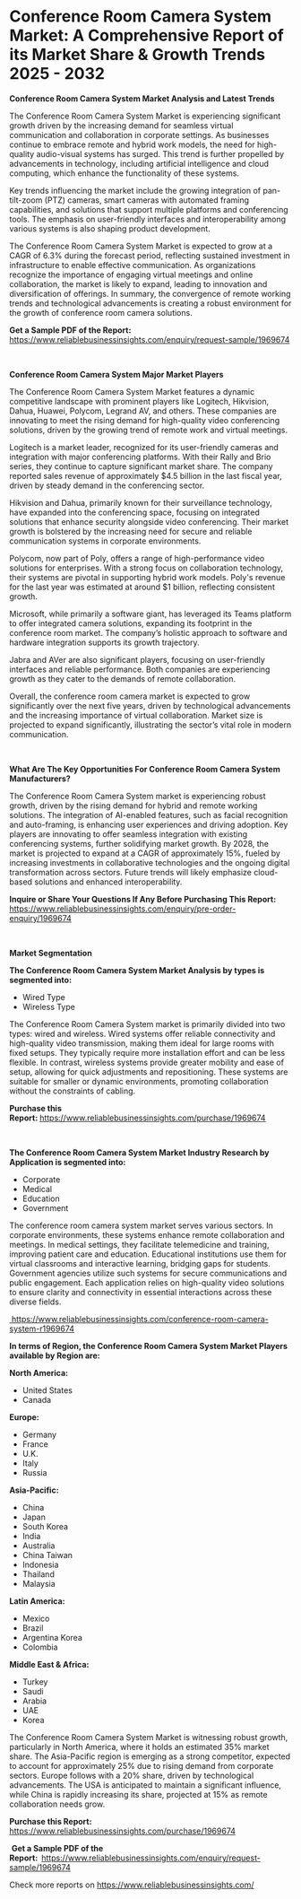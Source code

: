 <p><h1>Conference Room Camera System Market: A Comprehensive Report of its Market Share & Growth Trends 2025 - 2032</h1></p><p><strong>Conference Room Camera System Market Analysis and Latest Trends</strong></p>
<p><p>The Conference Room Camera System Market is experiencing significant growth driven by the increasing demand for seamless virtual communication and collaboration in corporate settings. As businesses continue to embrace remote and hybrid work models, the need for high-quality audio-visual systems has surged. This trend is further propelled by advancements in technology, including artificial intelligence and cloud computing, which enhance the functionality of these systems. </p><p>Key trends influencing the market include the growing integration of pan-tilt-zoom (PTZ) cameras, smart cameras with automated framing capabilities, and solutions that support multiple platforms and conferencing tools. The emphasis on user-friendly interfaces and interoperability among various systems is also shaping product development. </p><p>The Conference Room Camera System Market is expected to grow at a CAGR of 6.3% during the forecast period, reflecting sustained investment in infrastructure to enable effective communication. As organizations recognize the importance of engaging virtual meetings and online collaboration, the market is likely to expand, leading to innovation and diversification of offerings. In summary, the convergence of remote working trends and technological advancements is creating a robust environment for the growth of conference room camera solutions.</p></p>
<p><strong>Get a Sample PDF of the Report:&nbsp;</strong> <a href="https://www.reliablebusinessinsights.com/enquiry/request-sample/1969674?utm_campaign=2924&utm_medium=2&utm_source=Github&utm_content=ia&utm_term=05042025&utm_id=conference-room-camera-system">https://www.reliablebusinessinsights.com/enquiry/request-sample/1969674</a></p>
<p>&nbsp;</p>
<p><strong>Conference Room Camera System Major Market Players</strong></p>
<p><p>The Conference Room Camera System Market features a dynamic competitive landscape with prominent players like Logitech, Hikvision, Dahua, Huawei, Polycom, Legrand AV, and others. These companies are innovating to meet the rising demand for high-quality video conferencing solutions, driven by the growing trend of remote work and virtual meetings.</p><p>Logitech is a market leader, recognized for its user-friendly cameras and integration with major conferencing platforms. With their Rally and Brio series, they continue to capture significant market share. The company reported sales revenue of approximately $4.5 billion in the last fiscal year, driven by steady demand in the conferencing sector.</p><p>Hikvision and Dahua, primarily known for their surveillance technology, have expanded into the conferencing space, focusing on integrated solutions that enhance security alongside video conferencing. Their market growth is bolstered by the increasing need for secure and reliable communication systems in corporate environments.</p><p>Polycom, now part of Poly, offers a range of high-performance video solutions for enterprises. With a strong focus on collaboration technology, their systems are pivotal in supporting hybrid work models. Poly's revenue for the last year was estimated at around $1 billion, reflecting consistent growth.</p><p>Microsoft, while primarily a software giant, has leveraged its Teams platform to offer integrated camera solutions, expanding its footprint in the conference room market. The company’s holistic approach to software and hardware integration supports its growth trajectory.</p><p>Jabra and AVer are also significant players, focusing on user-friendly interfaces and reliable performance. Both companies are experiencing growth as they cater to the demands of remote collaboration.</p><p>Overall, the conference room camera market is expected to grow significantly over the next five years, driven by technological advancements and the increasing importance of virtual collaboration. Market size is projected to expand significantly, illustrating the sector’s vital role in modern communication.</p></p>
<p>&nbsp;</p>
<p><strong>What Are The Key Opportunities For Conference Room Camera System Manufacturers?</strong></p>
<p><p>The Conference Room Camera System market is experiencing robust growth, driven by the rising demand for hybrid and remote working solutions. The integration of AI-enabled features, such as facial recognition and auto-framing, is enhancing user experiences and driving adoption. Key players are innovating to offer seamless integration with existing conferencing systems, further solidifying market growth. By 2028, the market is projected to expand at a CAGR of approximately 15%, fueled by increasing investments in collaborative technologies and the ongoing digital transformation across sectors. Future trends will likely emphasize cloud-based solutions and enhanced interoperability.</p></p>
<p><strong>Inquire or Share Your Questions If Any Before Purchasing This Report:</strong> <a href="https://www.reliablebusinessinsights.com/enquiry/pre-order-enquiry/1969674?utm_campaign=2924&utm_medium=2&utm_source=Github&utm_content=ia&utm_term=05042025&utm_id=conference-room-camera-system">https://www.reliablebusinessinsights.com/enquiry/pre-order-enquiry/1969674</a></p>
<p>&nbsp;</p>
<p><strong>Market Segmentation</strong></p>
<p><strong>The Conference Room Camera System Market Analysis by types is segmented into:</strong></p>
<p><ul><li>Wired Type</li><li>Wireless Type</li></ul></p>
<p><p>The Conference Room Camera System market is primarily divided into two types: wired and wireless. Wired systems offer reliable connectivity and high-quality video transmission, making them ideal for large rooms with fixed setups. They typically require more installation effort and can be less flexible. In contrast, wireless systems provide greater mobility and ease of setup, allowing for quick adjustments and repositioning. These systems are suitable for smaller or dynamic environments, promoting collaboration without the constraints of cabling.</p></p>
<p><strong>Purchase this Report:&nbsp;</strong><a href="https://www.reliablebusinessinsights.com/purchase/1969674?utm_campaign=2924&utm_medium=2&utm_source=Github&utm_content=ia&utm_term=05042025&utm_id=conference-room-camera-system">https://www.reliablebusinessinsights.com/purchase/1969674</a></p>
<p>&nbsp;</p>
<p><strong>The Conference Room Camera System Market Industry Research by Application is segmented into:</strong></p>
<p><ul><li>Corporate</li><li>Medical</li><li>Education</li><li>Government</li></ul></p>
<p><p>The conference room camera system market serves various sectors. In corporate environments, these systems enhance remote collaboration and meetings. In medical settings, they facilitate telemedicine and training, improving patient care and education. Educational institutions use them for virtual classrooms and interactive learning, bridging gaps for students. Government agencies utilize such systems for secure communications and public engagement. Each application relies on high-quality video solutions to ensure clarity and connectivity in essential interactions across these diverse fields.</p></p>
<p><a href="https://www.reliablebusinessinsights.com/conference-room-camera-system-r1969674?utm_campaign=2924&utm_medium=2&utm_source=Github&utm_content=ia&utm_term=05042025&utm_id=conference-room-camera-system">&nbsp;https://www.reliablebusinessinsights.com/conference-room-camera-system-r1969674</a></p>
<p><strong>In terms of Region, the Conference Room Camera System Market Players available by Region are:</strong></p>
<p>
    <p> <strong> North America: </strong>
        <ul>
            <li>United States</li>
            <li>Canada</li>
        </ul>
        </p> 
    <p> <strong> Europe: </strong>
        <ul>
            <li>Germany</li>
            <li>France</li>
            <li>U.K.</li>
            <li>Italy</li>
            <li>Russia</li>
        </ul>
        </p> 
    <p> <strong> Asia-Pacific: </strong>
        <ul>
            <li>China</li>
            <li>Japan</li>
            <li>South Korea</li>
            <li>India</li>
            <li>Australia</li>
            <li>China Taiwan</li>
            <li>Indonesia</li>
            <li>Thailand</li>
            <li>Malaysia</li>
        </ul>
        </p> 
    <p> <strong> Latin America: </strong>
        <ul>
            <li>Mexico</li>
            <li>Brazil</li>
            <li>Argentina Korea</li>
            <li>Colombia</li>
        </ul>
        </p> 
    <p> <strong> Middle East & Africa: </strong>
        <ul>
            <li>Turkey</li>
            <li>Saudi</li>
            <li>Arabia</li>
            <li>UAE</li>
            <li>Korea</li>
        </ul>
    </p>
    </p>
<p><p>The Conference Room Camera System Market is witnessing robust growth, particularly in North America, where it holds an estimated 35% market share. The Asia-Pacific region is emerging as a strong competitor, expected to account for approximately 25% due to rising demand from corporate sectors. Europe follows with a 20% share, driven by technological advancements. The USA is anticipated to maintain a significant influence, while China is rapidly increasing its share, projected at 15% as remote collaboration needs grow.</p></p>
<p><strong>Purchase this Report: </strong><a href="https://www.reliablebusinessinsights.com/purchase/1969674?utm_campaign=2924&utm_medium=2&utm_source=Github&utm_content=ia&utm_term=05042025&utm_id=conference-room-camera-system">https://www.reliablebusinessinsights.com/purchase/1969674</a></p>
<p>&nbsp;<strong>Get a Sample PDF of the Report:&nbsp;&nbsp;</strong><a href="https://www.reliablebusinessinsights.com/enquiry/request-sample/1969674?utm_campaign=2924&utm_medium=2&utm_source=Github&utm_content=ia&utm_term=05042025&utm_id=conference-room-camera-system">https://www.reliablebusinessinsights.com/enquiry/request-sample/1969674</a></p>
<p><strong></strong></p>
<p>Check more reports on <a href="https://www.reliablebusinessinsights.com/?utm_campaign=2924&utm_medium=2&utm_source=Github&utm_content=ia&utm_term=05042025&utm_id=conference-room-camera-system">https://www.reliablebusinessinsights.com/</a></p>
